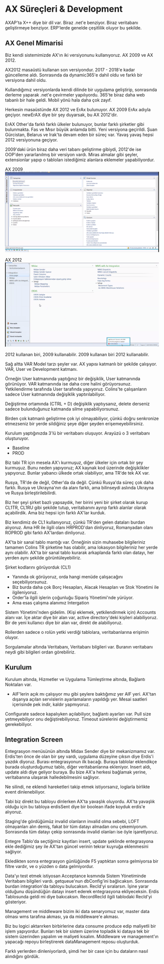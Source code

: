 # AX Süreçleri & Development

AXAP'ta X++ diye bir dil var. Biraz .net'e benziyor. Biraz veritabanı geliştirmeye benziyor. ERP'lerde genelde çeşitlilik oluyor bu şekilde.

## AX Genel Mimarisi

Biz kendi sistemimizde AX'ın iki versiyonunu kullanıyoruz. AX 2009 ve AX 2012.

AX2012 masaüstü kullanan son versiyondur. 2017 - 2018'e kadar güncelleme aldı. Sonrasında da dynamic365'e dahil oldu ve farklı bir versiyona dahil oldu.

Kullandığımız versiyonlarda kendi dilinde bir uygulama geliştirip, sonrasında derleme yaparak .net'e çevirmeler yapılıyordu. 365'te biraz daha web tabanlı bir hale geldi. Mobil yönü hala daha çok zayıf.

Herkesin masaüstünde AX 2012 ve ErAx bulunuyor. AX 2009 ErAx adıyla geçiyor. newErAX diye bir şey duyarsak, bu AX 2012'dir.

ErAX Other'da farklı farklı ülkeler bulunuyor, bunlar farklı şirketler gibi bulunmakta. Fas ve Mısır büyük anlamda bitti. Yeni versiyona geçirildi. Şuan Gürcistan, Belarus ve Irak'ta devam eden bir süreç var. Yavaş yavaş hepsi 2012 versiyonuna geçiyor.

2009'daki ürün biraz daha veri tabanı geliştirme gibiydi, 2012'de ise OOP'den yararlanılmış bir versiyon vardı. Miras almalar gibi şeyler, extensionlar yapıp o tabloları istediğimiz alanlara eklemeler yapabiliyordur.

AX 2009
![](./assets/ax-2009.png)

AX 2012
![](./assets/ax-2012.png)

2012 kullanan biri, 2009 kullanabilir. 2009 kullanan biri 2012 kullanabilir.

Sağ altta VAR Model tarzı şeyler var. AX yapısı katmanlı bir şekilde çalışıyor. VAR, User ve Development katmanı.

Örneğin User katmanında yaptığınız bir değişiklik, User katmanında görünüyor. VAR katmanında ise daha core halini görüyorsunuz. Yetkilendirme tarafında User tarafında yapıyoruz. Colins'te çalışanların sadece User katmanında değişiklik yaptırılabiliyor.

Değiştirme ortamında (CTRL + D) değişiklik yaptıysanız, delete derseniz sadece bulunduğunuz katmanda silme yapabiliyorsunuz.

Birden çok katmanlı geliştirme çok iyi olmayabiliyor, çünkü doğru senkronize etmezseniz bir yerde sildiğiniz şeye diğer şeyden erişemeyebilirsiniz.

Kurulum yaptığınızda 3'lü bir veritabanı oluşuyor. Arayüzü o 3 veritabanı oluşturuyor.

- Baseline
- PROD

Biz tabi TR için mesela AX'ı kurmuşuz, diğer ülkeler için ortak bir şey kurmuşuz. Bunu neden yapıyoruz; AX kaynak kod üzerinde değişiklikler yapıyoruz. Bunlar yabancı ülkede ortak olabiliyor, ama TR'de tek AX var.

Rusya, TR'de de değil, Other'da da değil. Çünkü Rusya'da süreç çok daha farklı. Rusya ve Ukrayna'nın da alanı farklı, ama bilinseydi aslında Ukrayna ve Rusya birleştirilebilirdi.

Biz her şeyi şirket bazlı yapsaydık, her birini yeni bir şirket olarak kurup CL1TR, CL1RU gibi şekilde tutup, veritabanını ayırıp farklı alanlar olarak açabilirdik. Ama biz hepsi için farklı AX'lar kurduk.

Biz kendimiz de CL1 kullanıyoruz, çünkü TR'den gelen dataları burdan alıyoruz. Ama HR ile ilgili olanı HRPROD'dan dinliyoruz, Romanyadan olanı ROPROD gibi farklı AX'lardan dinliyoruz.

AX'ta bir sanal tablo mantığı var. Örneğinin sizin muhasebe bilgileriniz tamamen Colins TR şirketine has olabilir, ama lokasyon bilgileriniz her yerde aynı olabilir. AX'ta bir sanal tablo kurarak arkaplanda farklı olan datayı, her yerden aynı şekilde görüntüleyebiliriz.

Şirket kodlarını görüyorduk (CL1)

- Yanında ok görüyoruz, orda hangi menüde çalışacağını seçebiliyorsunuz.
- Biz burda daha çok Borç Hesapları, Alacak Hesapları ve Stok Yönetimi ile ilgileniyoruz.
- Order'la ilgili işlerin çoğunluğu Sipariş Yönetimi'nde yürüyor.
- Ama esas çalışma alanımız Intergation

Sistem Yönetimi'nden gidelim. (Kişi eklemek, yetkilendirmek için) Accounts alanı var. İçe aktar diye bir alan var, active directory'deki kişileri alabiliyoruz. Bir de yeni kullanıcı diye bir alan var, direkt de alabiliyoruz.

Rollerden sadece o rolün yetki verdiği tablolara, veritabanlarına erişimin oluyor.

Sorgulamalar altında Veritabanı, Veritabanı bilgileri var. Buranın veritabanı neydi gibi bilgileri ordan görebiliriz.

## Kurulum

Kurulum altında, Hizmetler ve Uygulama Tümleştirme altında, Bağlantı Noktaları var.

- AIF'lerin açık mı çalışıyor mu gibi şeylere baktığımız yer AIF yeri. AX'tan dışarıya açılan servislerin ayarlamaların yapıldığı yer. Mesai saatleri içerisinde pek indir, kaldır yapmıyoruz.

Configurate sadece kapalıyken açılabiliyor, bağlantı ayarları var. Pull size yetmeyebiliyor onu değiştirebiliyoruz. Timeout sürelerini değiştirmemiz gerekebiliyor.

## Integration Screen

Entegrasyon menüsünün altında Midax Sender diye bir mekanizmamız var. Erdis'ten önce de olan bir şey vardı, uygulama düzeyine çıksın diye Erdis'i yazdık diyoruz. Burası entegrasyonun ilk bacağı. Buraya tablolar eklendikçe burada oluşturduğumuz tablo, diğer veritabanlarına ekleniyor. Insert aldı, update aldı diye geliyor buraya. Bu bize AX'a herkesi bağlamak yerine, veritabanına ulaşarak halledebilmesini sağlıyor.

Ne silindi, ne eklendi hareketleri takip etmek istiyorsanız, loglarla birlikte event dinlenebiliyor.

Tabi biz direkt bu tabloyu dinlerken AX'ta yavaşlık oluyordu. AX'ta yavaşlık olduğu için bu tabloya erdisSent diye bir boolean ifade koyduk erdis'e alıyoruz.

Staging'de gördüğümüz invalid olanların invalid olma sebebi, LOFT olmayanları alın demiş, fakat bir tüm datayı almadan onu çekemiyorum. Sonrasında tüm datayı çekip sonrasında invalid olanları ise öyle işaretlyoruz.

Entegre Tablo'da seçtiğimiz kayıtları insert, update şeklinde entegrasyona ekle dediğimiz şey ile AX'tan güncel verinin tekrar kuyruğa eklenmesini sağlıyor.

Ekledikten sonra entegrasyon günlüğünde F5 yaptıktan sonra gelmiyorsa bir filtre vardır, ve o yüzden o data gelmiyordur.

Data'yı test etmek istiyosan Acceptance kısmında Sistem Yönetiminde Veritabanı bilgileri vardı. getqueue'nun dbConfig'ini bağlıcaksın. Sonrasında burdan integration'da tabloyu bulucaksın. RecId'yi sıralarsın. İşine yarar olduğunu düşündüğün datayı insert ederek entegrasyona ekliyeceksin. Erdis Tablosunda geldi mi diye bakıcaksın. RecordRecId ilgili tablodaki RecId'yi gösteriyor.

Management ve middleware bizim iki data senaryomuz var, master data olması wms tarafına akması, ya da middleware'e akması.

Biz bu logici aktarırken birbirlerine data consume produce edip maliyetli bir işlem yapıyordur. Bunları tek bir sistem üzerine topladık ki dataya tek bir sistem üzerinden yapalım ve maliyeti kısalım. Middleware ve management'ın yapacağı repoyu birleştirerek dataManagement reposu oluşturduk.

Farklı yerlerden dinleniyorlardı, şimdi her bir case için bu dataların nasıl alındığını gördük.
